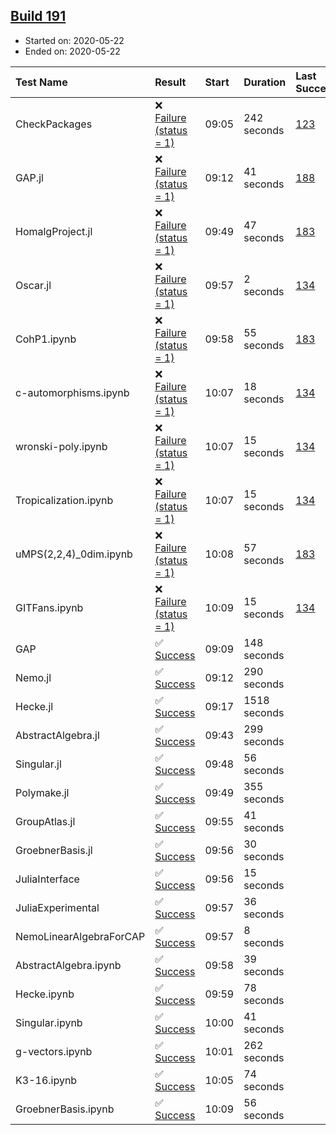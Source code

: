 ## [Build 191](https://oscarci.mathematik.uni-kl.de/job/oscar-stable/191/)

* Started on: 2020-05-22
* Ended on: 2020-05-22

| Test Name    | Result | Start | Duration | Last Success | First Failure |
|:-------------|:-------|:------|:---------|:-------------|:--------------|
| CheckPackages | ❌ [Failure (status = 1)](https://oscarci.mathematik.uni-kl.de/job/oscar-stable/191/artifact/logs/build-191/CheckPackages.log) | 09:05 | 242 seconds | [123](https://oscarci.mathematik.uni-kl.de/job/oscar-stable/123/) | [124](https://oscarci.mathematik.uni-kl.de/job/oscar-stable/124/) |
| GAP.jl | ❌ [Failure (status = 1)](https://oscarci.mathematik.uni-kl.de/job/oscar-stable/191/artifact/logs/build-191/GAP.jl.log) | 09:12 | 41 seconds | [188](https://oscarci.mathematik.uni-kl.de/job/oscar-stable/188/) | [189](https://oscarci.mathematik.uni-kl.de/job/oscar-stable/189/) |
| HomalgProject.jl | ❌ [Failure (status = 1)](https://oscarci.mathematik.uni-kl.de/job/oscar-stable/191/artifact/logs/build-191/HomalgProject.jl.log) | 09:49 | 47 seconds | [183](https://oscarci.mathematik.uni-kl.de/job/oscar-stable/183/) | [184](https://oscarci.mathematik.uni-kl.de/job/oscar-stable/184/) |
| Oscar.jl | ❌ [Failure (status = 1)](https://oscarci.mathematik.uni-kl.de/job/oscar-stable/191/artifact/logs/build-191/Oscar.jl.log) | 09:57 | 2 seconds | [134](https://oscarci.mathematik.uni-kl.de/job/oscar-stable/134/) | [177](https://oscarci.mathematik.uni-kl.de/job/oscar-stable/177/) |
| CohP1.ipynb | ❌ [Failure (status = 1)](https://oscarci.mathematik.uni-kl.de/job/oscar-stable/191/artifact/logs/build-191/CohP1.ipynb.log) | 09:58 | 55 seconds | [183](https://oscarci.mathematik.uni-kl.de/job/oscar-stable/183/) | [184](https://oscarci.mathematik.uni-kl.de/job/oscar-stable/184/) |
| c-automorphisms.ipynb | ❌ [Failure (status = 1)](https://oscarci.mathematik.uni-kl.de/job/oscar-stable/191/artifact/logs/build-191/c-automorphisms.ipynb.log) | 10:07 | 18 seconds | [134](https://oscarci.mathematik.uni-kl.de/job/oscar-stable/134/) | [177](https://oscarci.mathematik.uni-kl.de/job/oscar-stable/177/) |
| wronski-poly.ipynb | ❌ [Failure (status = 1)](https://oscarci.mathematik.uni-kl.de/job/oscar-stable/191/artifact/logs/build-191/wronski-poly.ipynb.log) | 10:07 | 15 seconds | [134](https://oscarci.mathematik.uni-kl.de/job/oscar-stable/134/) | [177](https://oscarci.mathematik.uni-kl.de/job/oscar-stable/177/) |
| Tropicalization.ipynb | ❌ [Failure (status = 1)](https://oscarci.mathematik.uni-kl.de/job/oscar-stable/191/artifact/logs/build-191/Tropicalization.ipynb.log) | 10:07 | 15 seconds | [134](https://oscarci.mathematik.uni-kl.de/job/oscar-stable/134/) | [177](https://oscarci.mathematik.uni-kl.de/job/oscar-stable/177/) |
| uMPS(2,2,4)_0dim.ipynb | ❌ [Failure (status = 1)](https://oscarci.mathematik.uni-kl.de/job/oscar-stable/191/artifact/logs/build-191/uMPS-2-2-4-_0dim.ipynb.log) | 10:08 | 57 seconds | [183](https://oscarci.mathematik.uni-kl.de/job/oscar-stable/183/) | [184](https://oscarci.mathematik.uni-kl.de/job/oscar-stable/184/) |
| GITFans.ipynb | ❌ [Failure (status = 1)](https://oscarci.mathematik.uni-kl.de/job/oscar-stable/191/artifact/logs/build-191/GITFans.ipynb.log) | 10:09 | 15 seconds | [134](https://oscarci.mathematik.uni-kl.de/job/oscar-stable/134/) | [177](https://oscarci.mathematik.uni-kl.de/job/oscar-stable/177/) |
| GAP | ✅ [Success](https://oscarci.mathematik.uni-kl.de/job/oscar-stable/191/artifact/logs/build-191/GAP.log) | 09:09 | 148 seconds |  |  |
| Nemo.jl | ✅ [Success](https://oscarci.mathematik.uni-kl.de/job/oscar-stable/191/artifact/logs/build-191/Nemo.jl.log) | 09:12 | 290 seconds |  |  |
| Hecke.jl | ✅ [Success](https://oscarci.mathematik.uni-kl.de/job/oscar-stable/191/artifact/logs/build-191/Hecke.jl.log) | 09:17 | 1518 seconds |  |  |
| AbstractAlgebra.jl | ✅ [Success](https://oscarci.mathematik.uni-kl.de/job/oscar-stable/191/artifact/logs/build-191/AbstractAlgebra.jl.log) | 09:43 | 299 seconds |  |  |
| Singular.jl | ✅ [Success](https://oscarci.mathematik.uni-kl.de/job/oscar-stable/191/artifact/logs/build-191/Singular.jl.log) | 09:48 | 56 seconds |  |  |
| Polymake.jl | ✅ [Success](https://oscarci.mathematik.uni-kl.de/job/oscar-stable/191/artifact/logs/build-191/Polymake.jl.log) | 09:49 | 355 seconds |  |  |
| GroupAtlas.jl | ✅ [Success](https://oscarci.mathematik.uni-kl.de/job/oscar-stable/191/artifact/logs/build-191/GroupAtlas.jl.log) | 09:55 | 41 seconds |  |  |
| GroebnerBasis.jl | ✅ [Success](https://oscarci.mathematik.uni-kl.de/job/oscar-stable/191/artifact/logs/build-191/GroebnerBasis.jl.log) | 09:56 | 30 seconds |  |  |
| JuliaInterface | ✅ [Success](https://oscarci.mathematik.uni-kl.de/job/oscar-stable/191/artifact/logs/build-191/JuliaInterface.log) | 09:56 | 15 seconds |  |  |
| JuliaExperimental | ✅ [Success](https://oscarci.mathematik.uni-kl.de/job/oscar-stable/191/artifact/logs/build-191/JuliaExperimental.log) | 09:57 | 36 seconds |  |  |
| NemoLinearAlgebraForCAP | ✅ [Success](https://oscarci.mathematik.uni-kl.de/job/oscar-stable/191/artifact/logs/build-191/NemoLinearAlgebraForCAP.log) | 09:57 | 8 seconds |  |  |
| AbstractAlgebra.ipynb | ✅ [Success](https://oscarci.mathematik.uni-kl.de/job/oscar-stable/191/artifact/logs/build-191/AbstractAlgebra.ipynb.log) | 09:58 | 39 seconds |  |  |
| Hecke.ipynb | ✅ [Success](https://oscarci.mathematik.uni-kl.de/job/oscar-stable/191/artifact/logs/build-191/Hecke.ipynb.log) | 09:59 | 78 seconds |  |  |
| Singular.ipynb | ✅ [Success](https://oscarci.mathematik.uni-kl.de/job/oscar-stable/191/artifact/logs/build-191/Singular.ipynb.log) | 10:00 | 41 seconds |  |  |
| g-vectors.ipynb | ✅ [Success](https://oscarci.mathematik.uni-kl.de/job/oscar-stable/191/artifact/logs/build-191/g-vectors.ipynb.log) | 10:01 | 262 seconds |  |  |
| K3-16.ipynb | ✅ [Success](https://oscarci.mathematik.uni-kl.de/job/oscar-stable/191/artifact/logs/build-191/K3-16.ipynb.log) | 10:05 | 74 seconds |  |  |
| GroebnerBasis.ipynb | ✅ [Success](https://oscarci.mathematik.uni-kl.de/job/oscar-stable/191/artifact/logs/build-191/GroebnerBasis.ipynb.log) | 10:09 | 56 seconds |  |  |
